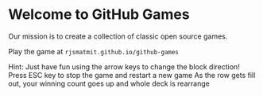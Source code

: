 # Welcome to GitHub Games

Our mission is to create a collection of classic open source games.

Play the game at `rjsmatmit.github.io/github-games`

Hint:
Just have fun using the arrow keys to change the block direction!
Press ESC key to stop the game and restart a new game
As the row gets fill out, your winning count goes up and whole deck is rearrange
